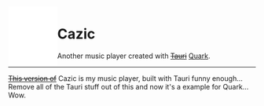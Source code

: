 <img width="100" height="120" align="left" style="float: left; margin: 20 10px 0 10;" src="Cazic.png" alt="Logo">

# Cazic

Another music player created with ~~[Tauri](https://tauri.app/)~~ [Quark](https://codeberg.org/pparaxan/Quark).

---

[~~This version of~~](https://github.com/pparaxan/Cazic_Tauri) Cazic is my music player, built with Tauri funny enough... Remove all of the Tauri stuff out of this and now it's a example for Quark... Wow.
